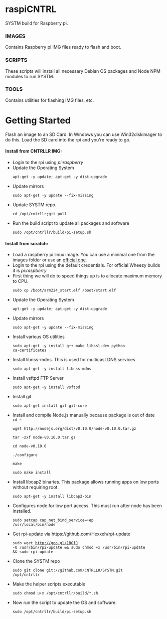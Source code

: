 raspiCNTRL
=======

SYSTM build for Raspberry pi.

<h3>IMAGES</h3>
Contains Raspberry pi IMG files ready to flash and boot.

<h3>SCRIPTS</h3>
These scripts will install all necessary Debian OS packages and Node NPM modules to run SYSTM.

<h3>TOOLS</h3>
Contains utilities for flashing IMG files, etc.

<h1>Getting Started</h1>

Flash an image to an SD Card. In Windows you can use Win32diskimager to do this. Load the SD card into the rpi and you're ready to go.

<h4>Install from CNTRLLR IMG:</h4>

<ul>
<li>Login to the rpi using <i>pi:raspberry</i></li>

<li>
Update the Operating System

<code>apt-get -y update; apt-get -y dist-upgrade</code></li>

<li>
Update mirrors

<code>sudo apt-get -y update --fix-missing</code>
</li>
<li>
Update SYSTM repo.

<code>cd /opt/cntrllr;git pull</code>
</li>
<li>
Run the build script to update all packages and software

<code>sudo /opt/cntrllr/build/pi-setup.sh</code>
</li>
</ul>
<h4>Install from scratch:</h4>
<ul>
<li>
Load a raspberry pi linux image. You can use a minimal one from the images folder or use an <a href="http://www.raspberrypi.org/downloads">official one</a>. 
</li>
<li>
Login to the rpi using the default credentials. For official Wheezy builds it is <i>pi:raspberry</i>
</li>
<li>
First thing we will do to speed things up is to allocate maximum memory to CPU.

<code>sudo cp /boot/arm224_start.elf /boot/start.elf</code>
</li>
<li>
Update the Operating System

<code>apt-get -y update; apt-get -y dist-upgrade</code>
</li>
<li>
Update mirrors

<code>sudo apt-get -y update --fix-missing</code>
</li>
<li>
Install various OS utilities

<code>sudo apt-get -y install g++ make libssl-dev python ca-certificates</code>
</li>
<li>
Install libnss-mdns. This is used for multicast DNS services

<code>sudo apt-get -y install libnss-mdns</code>
</li>
<li>
Install vsftpd FTP Server

<code>sudo apt-get -y install vsftpd</code>
</li>
<li>
Install git.

<code>sudo apt-get install git git-core</code>
</li>
<li>
Install and compile Node.js manually because package is out of date

<code>
cd ~<br/>
wget http://nodejs.org/dist/v0.10.0/node-v0.10.0.tar.gz<br/>
tar -zxf node-v0.10.0.tar.gz<br/>
cd node-v0.10.0<br/>
./configure<br/>
make<br/>
sudo make install<br/>
</code>
</li>
<li>
Install libcap2 binaries. This package allows running apps on low ports without requiring root.

<code>sudo apt-get -y install libcap2-bin</code>
</li>
<li>
Configures node for low port access. This must run after node has been installed.

<code>sudo setcap cap_net_bind_service=+ep /usr/local/bin/node</code>
</li>
<li>
Get rpi-update via https://github.com/Hexxeh/rpi-update

<code>sudo wget http://goo.gl/1BOfJ -O /usr/bin/rpi-update && sudo chmod +x /usr/bin/rpi-update && sudo rpi-update</code>
</li>
<li>
Clone the SYSTM repo

<code>sudo git clone git://github.com/CNTRLLR/SYSTM.git /opt/cntrllr</code>
</li>
<li>
Make the helper scripts executable

<code>sudo chmod u+x /opt/cntrllr/build/*.sh</code>
</li>
<li>
Now run the script to update the OS and software.

<code>sudo /opt/cntrllr/build/pi-setup.sh</code>
</li>
</ul>
